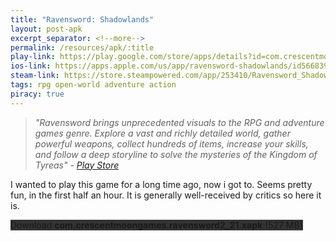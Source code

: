 ```yaml
---
title: "Ravensword: Shadowlands"
layout: post-apk
excerpt_separator: <!--more-->
permalink: /resources/apk/:title
play-link: https://play.google.com/store/apps/details?id=com.crescentmoongames.ravensword2
ios-link: https://apps.apple.com/us/app/ravensword-shadowlands/id566839331
steam-link: https://store.steampowered.com/app/253410/Ravensword_Shadowlands/
tags: rpg open-world adventure action
piracy: true
---
```


> _"Ravensword brings unprecedented visuals to the RPG and adventure games genre. Explore a vast and richly detailed world, gather powerful weapons, collect hundreds of items, increase your skills, and follow a deep storyline to solve the mysteries of the Kingdom of Tyreas" - <a href="https://play.google.com/store/apps/details?id=com.crescentmoongames.ravensword2" target="_blank">Play Store</a>_

I wanted to play this game for a long time ago, now i got to. Seems pretty fun, in the first half an hour. It is generally well-received by critics so here it is.

<div class="text-center">
    <a class="btn btn-dark btn-block w-100" onclick='apk("com.crescentmoongames.ravensword2_21.xapk")' target="_blank" style="text-decoration: none; background-color: #333;"> Download <b>com.crescentmoongames.ravensword2_21.xapk</b> (527 MB)</a>
</div>
